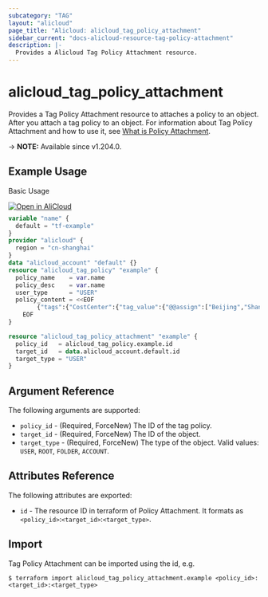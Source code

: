 ```yaml
---
subcategory: "TAG"
layout: "alicloud"
page_title: "Alicloud: alicloud_tag_policy_attachment"
sidebar_current: "docs-alicloud-resource-tag-policy-attachment"
description: |-
  Provides a Alicloud Tag Policy Attachment resource.
---
```


# alicloud_tag_policy_attachment

Provides a Tag Policy Attachment resource to attaches a policy to an object. After you attach a tag policy to an object.
For information about Tag Policy Attachment and how to use it,
see [What is Policy Attachment](https://www.alibabacloud.com/help/en/resource-management/latest/attach-policy).

-> **NOTE:** Available since v1.204.0.

## Example Usage

Basic Usage

<div style="display: block;margin-bottom: 40px;"><div class="oics-button" style="float: right;position: absolute;margin-bottom: 10px;">
  <a href="https://api.aliyun.com/terraform?resource=alicloud_tag_policy_attachment&exampleId=11c764cf-ddd6-30ae-3c67-f4dacc8f4e0ddd8db27f&activeTab=example&spm=docs.r.tag_policy_attachment.0.11c764cfdd&intl_lang=EN_US" target="_blank">
    <img alt="Open in AliCloud" src="https://img.alicdn.com/imgextra/i1/O1CN01hjjqXv1uYUlY56FyX_!!6000000006049-55-tps-254-36.svg" style="max-height: 44px; max-width: 100%;">
  </a>
</div></div>

```terraform
variable "name" {
  default = "tf-example"
}
provider "alicloud" {
  region = "cn-shanghai"
}
data "alicloud_account" "default" {}
resource "alicloud_tag_policy" "example" {
  policy_name    = var.name
  policy_desc    = var.name
  user_type      = "USER"
  policy_content = <<EOF
		{"tags":{"CostCenter":{"tag_value":{"@@assign":["Beijing","Shanghai"]},"tag_key":{"@@assign":"CostCenter"}}}}
    EOF
}

resource "alicloud_tag_policy_attachment" "example" {
  policy_id   = alicloud_tag_policy.example.id
  target_id   = data.alicloud_account.default.id
  target_type = "USER"
}
```

## Argument Reference

The following arguments are supported:

* `policy_id` - (Required, ForceNew) The ID of the tag policy.
* `target_id` - (Required, ForceNew) The ID of the object.
* `target_type` - (Required, ForceNew) The type of the object. Valid values: `USER`, `ROOT`, `FOLDER`, `ACCOUNT`.

## Attributes Reference

The following attributes are exported:

* `id` - The resource ID in terraform of Policy Attachment. It formats as `<policy_id>`:`<target_id>`:`<target_type>`.

## Import

Tag Policy Attachment can be imported using the id, e.g.

```shell
$ terraform import alicloud_tag_policy_attachment.example <policy_id>:<target_id>:<target_type>
```